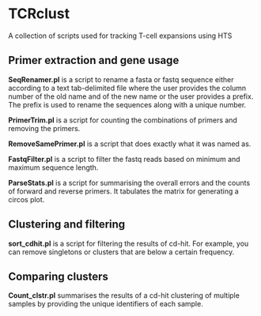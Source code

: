 # TCRclust
A collection of scripts used for tracking T-cell expansions using HTS

## Primer extraction and gene usage

**SeqRenamer.pl** is a script to rename a fasta or fastq sequence either according to a text 
tab-delimited file where the user provides the column number of the old name and of the new name 
or the user provides a prefix. The prefix is used to rename the sequences along with a unique number.

**PrimerTrim.pl** is a script for counting the combinations of primers and removing the primers.

**RemoveSamePrimer.pl** is a script that does exactly what it was named as.

**FastqFilter.pl** is a script to filter the fastq reads based on minimum and maximum sequence length.

**ParseStats.pl** is a script for summarising the overall errors and the counts of forward and reverse primers. It tabulates the matrix for generating a circos plot.

## Clustering and filtering

**sort_cdhit.pl** is a script for filtering the results of cd-hit. For example, you can remove singletons or clusters that are below a certain frequency.

## Comparing clusters

**Count_clstr.pl** summarises the results of a cd-hit clustering of multiple samples by providing the unique identifiers of each sample.
